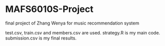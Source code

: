 # MAFS6010S-Project
final project of Zhang Wenya for music recommendation system

test.csv, train.csv and members.csv are used.
strategy.R is my main code.
submission.csv is my final results.
